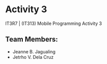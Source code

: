 # Activity 3

IT3R7 | (IT313) Mobile Programming Activity 3

## Team Members:
- Jeanne B. Jagualing
- Jetrho V. Dela Cruz
